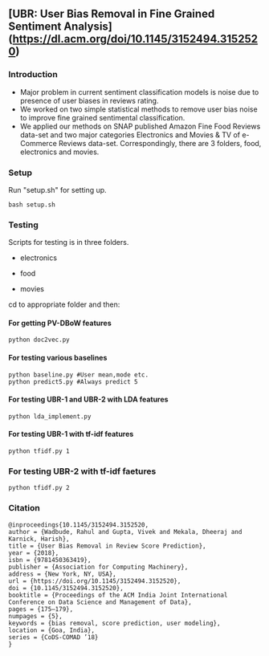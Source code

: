 ## [UBR: User Bias Removal in Fine Grained Sentiment Analysis] (https://dl.acm.org/doi/10.1145/3152494.3152520)


### Introduction

* Major problem in current sentiment classification models is noise due to presence of user biases in reviews rating.
* We worked on two simple statistical methods to remove user bias noise to improve fine grained sentimental classification.
* We applied our methods on SNAP published Amazon Fine Food Reviews data-set and two major categories Electronics and Movies & TV of e-Commerce Reviews data-set. Correspondingly, there are 3 folders, food, electronics and movies.

### Setup

Run "setup.sh" for setting up.

```
bash setup.sh
```

### Testing

Scripts for testing is in three folders.

* electronics

* food

* movies

cd to appropriate folder and then:

#### For getting PV-DBoW features

```
python doc2vec.py
```

#### For testing various baselines

```
python baseline.py #User mean,mode etc.
python predict5.py #Always predict 5
````

#### For testing UBR-1 and UBR-2 with LDA features

```
python lda_implement.py
```

#### For testing UBR-1 with tf-idf features
```
python tfidf.py 1
```

### For testing UBR-2 with tf-idf faetures
```
python tfidf.py 2
```

### Citation

```
@inproceedings{10.1145/3152494.3152520,
author = {Wadbude, Rahul and Gupta, Vivek and Mekala, Dheeraj and Karnick, Harish},
title = {User Bias Removal in Review Score Prediction},
year = {2018},
isbn = {9781450363419},
publisher = {Association for Computing Machinery},
address = {New York, NY, USA},
url = {https://doi.org/10.1145/3152494.3152520},
doi = {10.1145/3152494.3152520},
booktitle = {Proceedings of the ACM India Joint International Conference on Data Science and Management of Data},
pages = {175–179},
numpages = {5},
keywords = {bias removal, score prediction, user modeling},
location = {Goa, India},
series = {CoDS-COMAD ’18}
}


```
